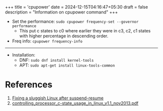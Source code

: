 +++
title = 'cpupower'
date = 2024-12-15T04:16:47+05:30
draft = false
description = "Information on cpupower command"
+++

- Set the performance: `sudo cpupower frequency-set --governor performance`
  - This put c states to c0 where earlier they were in c3, c2, c1 states with higher percentage in descending order.
- Freq info: `cpupower frequency-info`

-----

- Installation:
  - DNF: `sudo dnf install kernel-tools`
  - APT: `sudo apt-get install linux-tools-common`

# References

1. [Fixing a sluggish Linux after suspend-resume](https://www.perl.com/article/fixing-a-sluggish-linux-after-suspend-resume/)
2. [controlling_processor_c-state_usage_in_linux_v1.1_nov2013.pdf](https://wiki.bu.ost.ch/infoportal/_media/embedded_systems/ethercat/controlling_processor_c-state_usage_in_linux_v1.1_nov2013.pdf)
